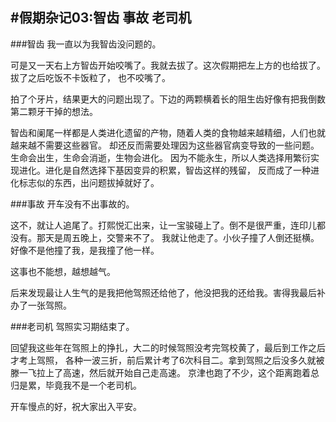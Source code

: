 #假期杂记03:智齿 事故 老司机
-------------------
###智齿
我一直以为我智齿没问题的。

可是又一天右上方智齿开始咬嘴了。我就去拔了。这次假期把左上方的也给拔了。拔了之后吃饭不卡饭粒了，
也不咬嘴了。

拍了个牙片，结果更大的问题出现了。下边的两颗横着长的阻生齿好像有把我倒数第二颗牙干掉的想法。

智齿和阑尾一样都是人类进化遗留的产物，随着人类的食物越来越精细，人们也就越来越不需要这些器官。
却还反而需要处理因为这些器官病变导致的一些问题。生命会出生，生命会消逝，生物会进化。
因为不能永生，所以人类选择用繁衍实现进化。进化是自然选择下基因变异的积累，智齿这样的残留，
反而成了一种进化标志似的东西，出问题拔掉就好了。


###事故
开车没有不出事故的。

这不，就让人追尾了。打熙悦汇出来，让一宝骏碰上了。倒不是很严重，连印儿都没有。那天是周五晚上，交警来不了。
我就让他走了。小伙子撞了人倒还挺横。好像不是他撞了我，是我撞了他一样。

这事也不能想，越想越气。

后来发现最让人生气的是我把他驾照还给他了，他没把我的还给我。害得我最后补办了一张驾照。


###老司机
驾照实习期结束了。

回望我这些年在驾照上的挣扎，大二的时候驾照没考完驾校黄了，最后到工作之后才考上驾照，
各种一波三折，前后累计考了6次科目二。拿到驾照之后没多久就被滕一飞拉上了高速，然后就开始自己走高速。
京津也跑了不少，这个距离跑着总归是累，毕竟我不是一个老司机。

开车慢点的好，祝大家出入平安。